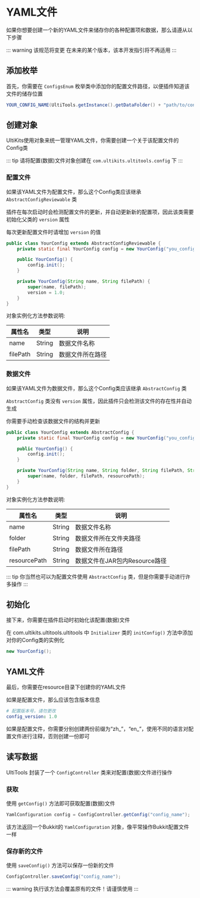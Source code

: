 # YAML文件

如果你想要创建一个新的YAML文件来储存你的各种配置项和数据，那么请遵从以下步骤

::: warning 该规范将变更
在未来的某个版本，该本开发指引将不再适用
:::

## 添加枚举
首先，你需要在 ` ConfigsEnum ` 枚举类中添加你的配置文件路径，以便插件知道该文件的储存位置

```java
YOUR_CONFIG_NAME(UltiTools.getInstance().getDataFolder() + "path/to/config.yml"),
```

## 创建对象

UltiKits使用对象来统一管理YAML文件，你需要创建一个关于该配置文件的Config类

::: tip
请将配置(数据)文件对象创建在 ` com.ultikits.ultitools.config ` 下
:::

### 配置文件
如果该YAML文件为配置文件，那么这个Config类应该继承 ` AbstractConfigReviewable ` 类

插件在每次启动时会检测配置文件的更新，并自动更新新的配置项，因此该类需要初始化父类的 ` version ` 属性

每次更新配置文件时请增加 ` version ` 的值

```java
public class YourConfig extends AbstractConfigReviewable {
    private static final YourConfig config = new YourConfig("you_config_name", ConfigsEnum.YOUR_CONFIG_NAME.toString());

    public YourConfig() {
        config.init();
    }

    private YourConfig(String name, String filePath) {
        super(name, filePath);
        version = 1.0;
    }
}
```

对象实例化方法参数说明:

| 属性名          | 类型     | 说明                   |
|--------------|--------|----------------------|
| name         | String | 数据文件名称               |
| filePath     | String | 数据文件所在路径             |

### 数据文件
如果该YAML文件为数据文件，那么这个Config类应该继承 ` AbstractConfig ` 类

` AbstractConfig ` 类没有 ` version ` 属性，因此插件只会检测该文件的存在性并自动生成

你需要手动检查该数据文件的结构并更新

```java
public class YourConfig extends AbstractConfig {
    private static final YourConfig config = new YourConfig("you_config_name", UltiTools.getInstance().getDataFolder().toString(), ConfigsEnum.YOUR_CONFIG_NAME.toString(), "you_data_name.yml");

    public YourConfig() {
        config.init();
    }

    private YourConfig(String name, String folder, String filePath, String resourcePath) {
        super(name, folder, filePath, resourcePath);
    }
}
```

对象实例化方法参数说明:

| 属性名          | 类型     | 说明                   |
|--------------|--------|----------------------|
| name         | String | 数据文件名称               |
| folder       | String | 数据文件所在文件夹路径          |
| filePath     | String | 数据文件所在路径             |
| resourcePath | String | 数据文件在JAR包内Resource路径 |

::: tip
你当然也可以为配置文件使用 ` AbstractConfig ` 类，但是你需要手动进行许多操作
:::

## 初始化

接下来，你需要在插件启动时初始化该配置(数据)文件

在 com.ultikits.ultitools.ultitools 中 ` Initializer ` 类的 ` initConfig() ` 方法中添加对你的Config类的实例化

```java
new YourConfig();
```

## YAML文件
最后，你需要在resource目录下创建你的YAML文件

如果是配置文件，那么应该包含版本信息

```yaml
# 配置版本号，请勿更改 
config_version: 1.0
```

如果是配置文件，你需要分别创建两份前缀为“zh_”，“en_”，使用不同的语言对配置文件进行注释，否则创建一份即可

## 读写数据

UltiTools 封装了一个 ` ConfigController ` 类来对配置(数据)文件进行操作

### 获取
使用 ` getConfig() ` 方法即可获取配置(数据)文件

```java
YamlConfiguration config = ConfigController.getConfig("config_name");
```

该方法返回一个Bukkit的 ` YamlConfiguration ` 对象，像平常操作Bukkit配置文件一样

### 保存新的文件
使用 ` saveConfig() ` 方法可以保存一份新的文件

```java
ConfigController.saveConfig("config_name");
```

::: warning
执行该方法会覆盖原有的文件！请谨慎使用
:::